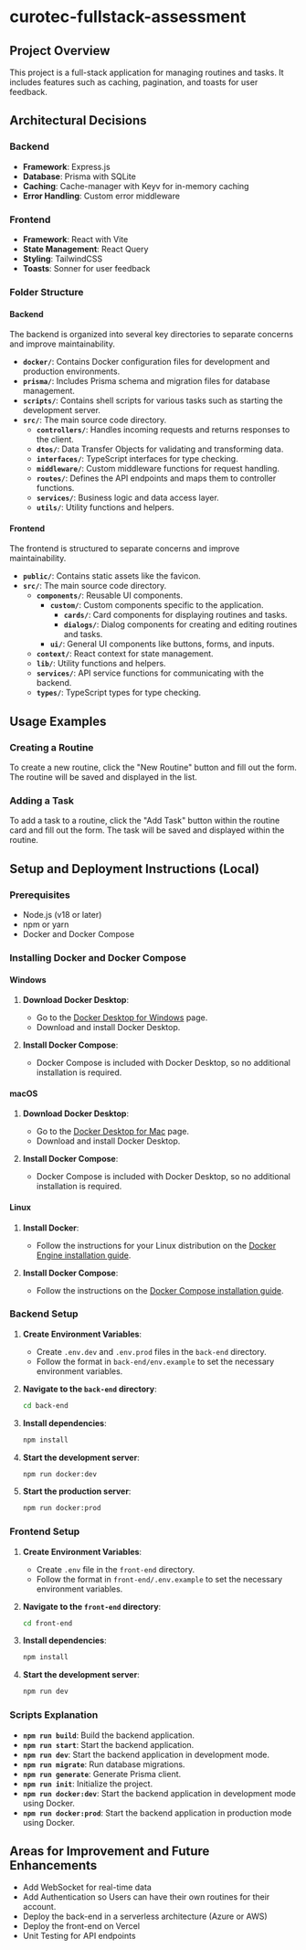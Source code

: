# curotec-fullstack-assessment

## Project Overview

This project is a full-stack application for managing routines and tasks. It includes features such as caching, pagination, and toasts for user feedback.

## Architectural Decisions

### Backend

- **Framework**: Express.js
- **Database**: Prisma with SQLite
- **Caching**: Cache-manager with Keyv for in-memory caching
- **Error Handling**: Custom error middleware

### Frontend

- **Framework**: React with Vite
- **State Management**: React Query
- **Styling**: TailwindCSS
- **Toasts**: Sonner for user feedback

### Folder Structure

#### Backend

The backend is organized into several key directories to separate concerns and improve maintainability.

- **`docker/`**: Contains Docker configuration files for development and production environments.
- **`prisma/`**: Includes Prisma schema and migration files for database management.
- **`scripts/`**: Contains shell scripts for various tasks such as starting the development server.
- **`src/`**: The main source code directory.
  - **`controllers/`**: Handles incoming requests and returns responses to the client.
  - **`dtos/`**: Data Transfer Objects for validating and transforming data.
  - **`interfaces/`**: TypeScript interfaces for type checking.
  - **`middleware/`**: Custom middleware functions for request handling.
  - **`routes/`**: Defines the API endpoints and maps them to controller functions.
  - **`services/`**: Business logic and data access layer.
  - **`utils/`**: Utility functions and helpers.

#### Frontend

The frontend is structured to separate concerns and improve maintainability.

- **`public/`**: Contains static assets like the favicon.
- **`src/`**: The main source code directory.
  - **`components/`**: Reusable UI components.
    - **`custom/`**: Custom components specific to the application.
      - **`cards/`**: Card components for displaying routines and tasks.
      - **`dialogs/`**: Dialog components for creating and editing routines and tasks.
    - **`ui/`**: General UI components like buttons, forms, and inputs.
  - **`context/`**: React context for state management.
  - **`lib/`**: Utility functions and helpers.
  - **`services/`**: API service functions for communicating with the backend.
  - **`types/`**: TypeScript types for type checking.

## Usage Examples

### Creating a Routine

To create a new routine, click the "New Routine" button and fill out the form. The routine will be saved and displayed in the list.

### Adding a Task

To add a task to a routine, click the "Add Task" button within the routine card and fill out the form. The task will be saved and displayed within the routine.

## Setup and Deployment Instructions (Local)

### Prerequisites

- Node.js (v18 or later)
- npm or yarn
- Docker and Docker Compose

### Installing Docker and Docker Compose

#### Windows

1. **Download Docker Desktop**:

   - Go to the [Docker Desktop for Windows](https://hub.docker.com/editions/community/docker-ce-desktop-windows) page.
   - Download and install Docker Desktop.

2. **Install Docker Compose**:
   - Docker Compose is included with Docker Desktop, so no additional installation is required.

#### macOS

1. **Download Docker Desktop**:

   - Go to the [Docker Desktop for Mac](https://hub.docker.com/editions/community/docker-ce-desktop-mac) page.
   - Download and install Docker Desktop.

2. **Install Docker Compose**:
   - Docker Compose is included with Docker Desktop, so no additional installation is required.

#### Linux

1. **Install Docker**:

   - Follow the instructions for your Linux distribution on the [Docker Engine installation guide](https://docs.docker.com/engine/install/).

2. **Install Docker Compose**:
   - Follow the instructions on the [Docker Compose installation guide](https://docs.docker.com/compose/install/).

### Backend Setup

1. **Create Environment Variables**:

   - Create `.env.dev` and `.env.prod` files in the `back-end` directory.
   - Follow the format in `back-end/env.example` to set the necessary environment variables.

2. **Navigate to the `back-end` directory**:

   ```sh
   cd back-end
   ```

3. **Install dependencies**:

   ```sh
   npm install
   ```

4. **Start the development server**:

   ```sh
   npm run docker:dev
   ```

5. **Start the production server**:
   ```sh
   npm run docker:prod
   ```

### Frontend Setup

1. **Create Environment Variables**:

   - Create `.env` file in the `front-end` directory.
   - Follow the format in `front-end/.env.example` to set the necessary environment variables.

2. **Navigate to the `front-end` directory**:

   ```sh
   cd front-end
   ```

3. **Install dependencies**:

   ```sh
   npm install
   ```

4. **Start the development server**:
   ```sh
   npm run dev
   ```

### Scripts Explanation

- **`npm run build`**: Build the backend application.
- **`npm run start`**: Start the backend application.
- **`npm run dev`**: Start the backend application in development mode.
- **`npm run migrate`**: Run database migrations.
- **`npm run generate`**: Generate Prisma client.
- **`npm run init`**: Initialize the project.
- **`npm run docker:dev`**: Start the backend application in development mode using Docker.
- **`npm run docker:prod`**: Start the backend application in production mode using Docker.

## Areas for Improvement and Future Enhancements

- Add WebSocket for real-time data
- Add Authentication so Users can have their own routines for their account.
- Deploy the back-end in a serverless architecture (Azure or AWS)
- Deploy the front-end on Vercel
- Unit Testing for API endpoints

